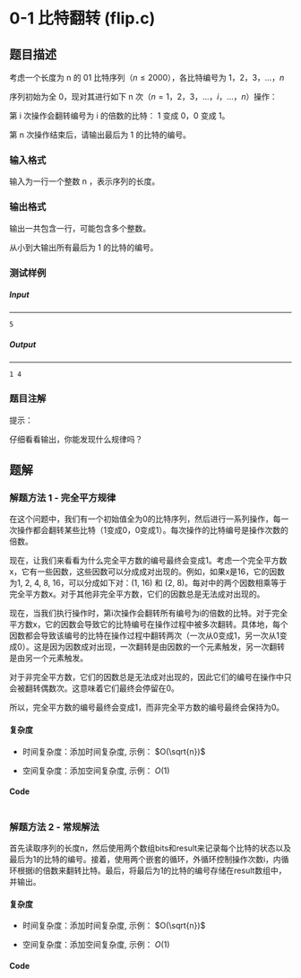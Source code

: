 # 0-1 比特翻转 (flip.c)

## 题目描述

考虑一个长度为  n 的 01 比特序列（$n \leq 2000$），各比特编号为 $1，2，3，…，n$

序列初始为全 0，现对其进行如下 n 次（$n = 1，2，3，…，i，…，n$）操作：

第 i 次操作会翻转编号为 i 的倍数的比特： 1 变成 0，0 变成 1。

第 n 次操作结束后，请输出最后为 1 的比特的编号。

### 输入格式

输入为一行一个整数 n ，表示序列的长度。

### 输出格式

输出一共包含一行，可能包含多个整数。

从小到大输出所有最后为 1 的比特的编号。

### 测试样例

##### Input

------

```
5
```

##### Output

------

```
1 4
```

### 题目注解

提示：

仔细看看输出，你能发现什么规律吗？



## 题解

### 解题方法 1 - 完全平方规律

在这个问题中，我们有一个初始值全为0的比特序列，然后进行一系列操作，每一次操作都会翻转某些比特（1变成0，0变成1）。每次操作的比特编号是操作次数的倍数。

现在，让我们来看看为什么完全平方数的编号最终会变成1。考虑一个完全平方数x，它有一些因数，这些因数可以分成成对出现的。例如，如果x是16，它的因数为1, 2, 4, 8, 16，可以分成如下对：(1, 16) 和 (2, 8)。每对中的两个因数相乘等于完全平方数x。对于其他非完全平方数，它们的因数总是无法成对出现的。

现在，当我们执行操作时，第i次操作会翻转所有编号为i的倍数的比特。对于完全平方数x，它的因数会导致它的比特编号在操作过程中被多次翻转。具体地，每个因数都会导致该编号的比特在操作过程中翻转两次（一次从0变成1，另一次从1变成0）。这是因为因数成对出现，一次翻转是由因数的一个元素触发，另一次翻转是由另一个元素触发。

对于非完全平方数，它们的因数总是无法成对出现的，因此它们的编号在操作中只会被翻转偶数次。这意味着它们最终会停留在0。

所以，完全平方数的编号最终会变成1，而非完全平方数的编号最终会保持为0。

#### 复杂度

- 时间复杂度：添加时间复杂度, 示例： $O(\sqrt{n})$

- 空间复杂度：添加空间复杂度, 示例： $O(1)$

#### Code

```c

```

### 解题方法 2 - 常规解法

首先读取序列的长度n，然后使用两个数组bits和result来记录每个比特的状态以及最后为1的比特的编号。接着，使用两个嵌套的循环，外循环控制操作次数i，内循环根据i的倍数来翻转比特。最后，将最后为1的比特的编号存储在result数组中，并输出。

#### 复杂度

- 时间复杂度：添加时间复杂度, 示例： $O(\sqrt{n})$

- 空间复杂度：添加空间复杂度, 示例： $O(1)$

#### Code

```c

```

### 
